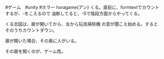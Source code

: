 #ゲーム　#unity  #ホラー 
horagame{アン}
くる。直前に、formtextでカウントするが、-をこえるので
油断してると、-5で階段方面からやってくる。

くる合図は、扉が開いてから、左から玩具掃除機
の音が聞こえ始める。するとそのうちカウントダウン。

扉が開いた場合、その奥に人がいる。

その扉を開くのが、ゲーム性。
